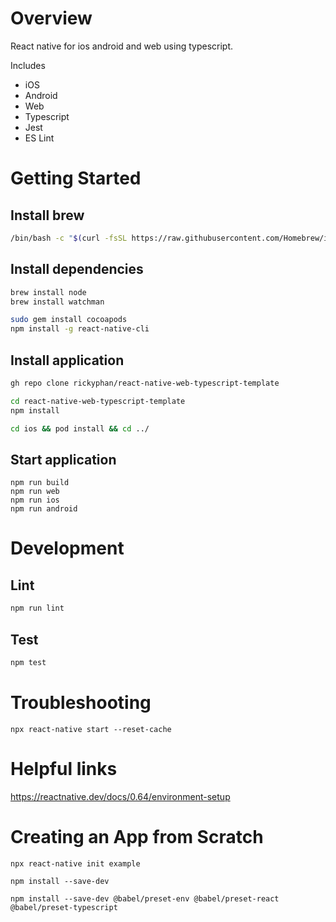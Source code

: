 # Overview

React native for ios android and web using typescript.

Includes

- iOS
- Android
- Web
- Typescript
- Jest
- ES Lint


# Getting Started

## Install brew

```bash
/bin/bash -c "$(curl -fsSL https://raw.githubusercontent.com/Homebrew/install/master/install.sh)"
```

## Install dependencies

```bash
brew install node
brew install watchman

sudo gem install cocoapods
npm install -g react-native-cli
```

## Install application

```bash
gh repo clone rickyphan/react-native-web-typescript-template

cd react-native-web-typescript-template
npm install

cd ios && pod install && cd ../
```

## Start application

```
npm run build
npm run web
npm run ios
npm run android
```

# Development

## Lint

```bash
npm run lint
```

## Test

```bash
npm test
```

# Troubleshooting

```
npx react-native start --reset-cache
```

# Helpful links

https://reactnative.dev/docs/0.64/environment-setup


# Creating an App from Scratch

```
npx react-native init example

npm install --save-dev 

npm install --save-dev @babel/preset-env @babel/preset-react @babel/preset-typescript

```

